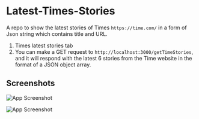 
# Latest-Times-Stories
A repo to show the latest stories of Times ```https://time.com/``` in a form of Json string which contains title and URL.

1. Times latest stories tab
2. You can make a GET request to ```http://localhost:3000/getTimeStories```, and it will respond with the latest 6 stories from the Time website in the format of a JSON object array.


## Screenshots

![App Screenshot](https://via.placeholder.com/468x300?text=App+Screenshot+Here)

![App Screenshot](https://via.placeholder.com/468x300?text=App+Screenshot+Here)

